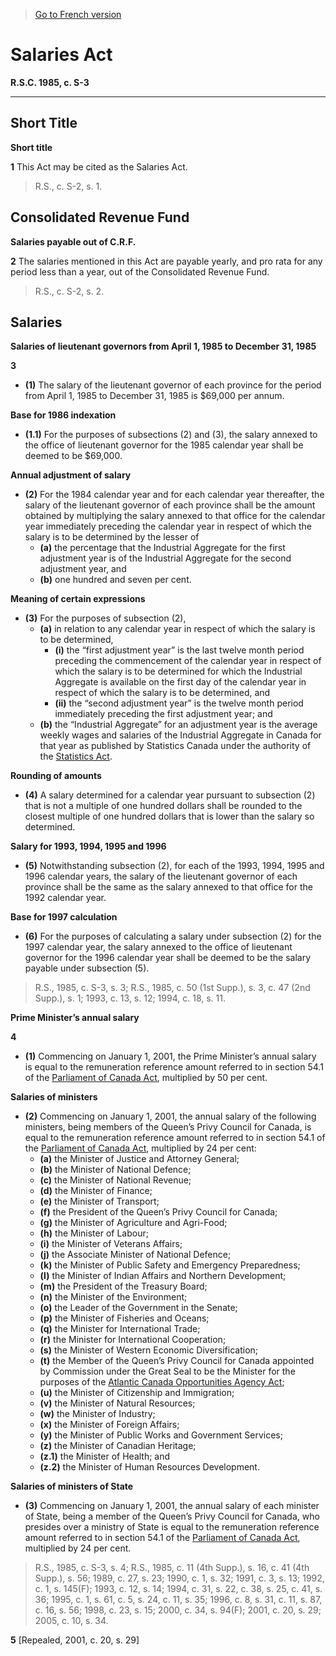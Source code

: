 > [Go to French version](/fr/Lois/Lois%20révisées%20du%20Canada/S/S-3.md)

# Salaries Act

**R.S.C. 1985, c. S-3**


----------



## Short Title



**Short title**

**1** This Act may be cited as the Salaries Act.
> R.S., c. S-2, s. 1.





## Consolidated Revenue Fund



**Salaries payable out of C.R.F.**

**2** The salaries mentioned in this Act are payable yearly, and pro rata for any period less than a year, out of the Consolidated Revenue Fund.
> R.S., c. S-2, s. 2.





## Salaries



**Salaries of lieutenant governors from April 1, 1985 to December 31, 1985**

**3** 

- **(1)** The salary of the lieutenant governor of each province for the period from April 1, 1985 to December 31, 1985 is $69,000 per annum.

**Base for 1986 indexation**

- **(1.1)** For the purposes of subsections (2) and (3), the salary annexed to the office of lieutenant governor for the 1985 calendar year shall be deemed to be $69,000.

**Annual adjustment of salary**

- **(2)** For the 1984 calendar year and for each calendar year thereafter, the salary of the lieutenant governor of each province shall be the amount obtained by multiplying the salary annexed to that office for the calendar year immediately preceding the calendar year in respect of which the salary is to be determined by the lesser of
	- **(a)** the percentage that the Industrial Aggregate for the first adjustment year is of the Industrial Aggregate for the second adjustment year, and
	- **(b)** one hundred and seven per cent.

**Meaning of certain expressions**

- **(3)** For the purposes of subsection (2),
	- **(a)** in relation to any calendar year in respect of which the salary is to be determined,
		- **(i)** the “first adjustment year” is the last twelve month period preceding the commencement of the calendar year in respect of which the salary is to be determined for which the Industrial Aggregate is available on the first day of the calendar year in respect of which the salary is to be determined, and
		- **(ii)** the “second adjustment year” is the twelve month period immediately preceding the first adjustment year; and
	- **(b)** the “Industrial Aggregate” for an adjustment year is the average weekly wages and salaries of the Industrial Aggregate in Canada for that year as published by Statistics Canada under the authority of the [Statistics Act](/en/Acts/Revised%20Statutes%20of%20Canada/S/S-19.md).

**Rounding of amounts**

- **(4)** A salary determined for a calendar year pursuant to subsection (2) that is not a multiple of one hundred dollars shall be rounded to the closest multiple of one hundred dollars that is lower than the salary so determined.

**Salary for 1993, 1994, 1995 and 1996**

- **(5)** Notwithstanding subsection (2), for each of the 1993, 1994, 1995 and 1996 calendar years, the salary of the lieutenant governor of each province shall be the same as the salary annexed to that office for the 1992 calendar year.

**Base for 1997 calculation**

- **(6)** For the purposes of calculating a salary under subsection (2) for the 1997 calendar year, the salary annexed to the office of lieutenant governor for the 1996 calendar year shall be deemed to be the salary payable under subsection (5).
> R.S., 1985, c. S-3, s. 3; R.S., 1985, c. 50 (1st Supp.), s. 3, c. 47 (2nd Supp.), s. 1; 1993, c. 13, s. 12; 1994, c. 18, s. 11.





**Prime Minister’s annual salary**

**4** 

- **(1)** Commencing on January 1, 2001, the Prime Minister’s annual salary is equal to the remuneration reference amount referred to in section 54.1 of the [Parliament of Canada Act](/en/Acts/Revised%20Statutes%20of%20Canada/P/P-1.md), multiplied by 50 per cent.

**Salaries of ministers**

- **(2)** Commencing on January 1, 2001, the annual salary of the following ministers, being members of the Queen’s Privy Council for Canada, is equal to the remuneration reference amount referred to in section 54.1 of the [Parliament of Canada Act](/en/Acts/Revised%20Statutes%20of%20Canada/P/P-1.md), multiplied by 24 per cent:
	- **(a)** the Minister of Justice and Attorney General;
	- **(b)** the Minister of National Defence;
	- **(c)** the Minister of National Revenue;
	- **(d)** the Minister of Finance;
	- **(e)** the Minister of Transport;
	- **(f)** the President of the Queen’s Privy Council for Canada;
	- **(g)** the Minister of Agriculture and Agri-Food;
	- **(h)** the Minister of Labour;
	- **(i)** the Minister of Veterans Affairs;
	- **(j)** the Associate Minister of National Defence;
	- **(k)** the Minister of Public Safety and Emergency Preparedness;
	- **(l)** the Minister of Indian Affairs and Northern Development;
	- **(m)** the President of the Treasury Board;
	- **(n)** the Minister of the Environment;
	- **(o)** the Leader of the Government in the Senate;
	- **(p)** the Minister of Fisheries and Oceans;
	- **(q)** the Minister for International Trade;
	- **(r)** the Minister for International Cooperation;
	- **(s)** the Minister of Western Economic Diversification;
	- **(t)** the Member of the Queen’s Privy Council for Canada appointed by Commission under the Great Seal to be the Minister for the purposes of the [Atlantic Canada Opportunities Agency Act](/en/Acts/Statutes%20of%20Canada/1985/c.%2041%20(4th%20Supp.).md);
	- **(u)** the Minister of Citizenship and Immigration;
	- **(v)** the Minister of Natural Resources;
	- **(w)** the Minister of Industry;
	- **(x)** the Minister of Foreign Affairs;
	- **(y)** the Minister of Public Works and Government Services;
	- **(z)** the Minister of Canadian Heritage;
	- **(z.1)** the Minister of Health; and
	- **(z.2)** the Minister of Human Resources Development.

**Salaries of ministers of State**

- **(3)** Commencing on January 1, 2001, the annual salary of each minister of State, being a member of the Queen’s Privy Council for Canada, who presides over a ministry of State is equal to the remuneration reference amount referred to in section 54.1 of the [Parliament of Canada Act](/en/Acts/Revised%20Statutes%20of%20Canada/P/P-1.md), multiplied by 24 per cent.
> R.S., 1985, c. S-3, s. 4; R.S., 1985, c. 11 (4th Supp.), s. 16, c. 41 (4th Supp.), s. 56; 1989, c. 27, s. 23; 1990, c. 1, s. 32; 1991, c. 3, s. 13; 1992, c. 1, s. 145(F); 1993, c. 12, s. 14; 1994, c. 31, s. 22, c. 38, s. 25, c. 41, s. 36; 1995, c. 1, s. 61, c. 5, s. 24, c. 11, s. 35; 1996, c. 8, s. 31, c. 11, s. 87, c. 16, s. 56; 1998, c. 23, s. 15; 2000, c. 34, s. 94(F); 2001, c. 20, s. 29; 2005, c. 10, s. 34.




**5** [Repealed, 2001, c. 20, s. 29]


